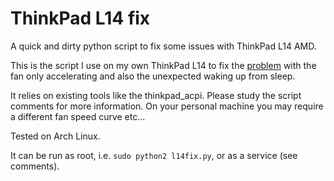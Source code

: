 # ThinkPad L14 fix

A quick and dirty python script to fix some issues with ThinkPad L14 AMD.

This is the script I use on my own ThinkPad L14 to fix the [problem](https://forums.lenovo.com/topic/findpost/1304/5044792/5164364) with the fan only accelerating and also the unexpected waking up from sleep. 

It relies on existing tools like the thinkpad_acpi. Please study the script comments for more information. On your personal machine you may require a different fan speed curve etc...

Tested on Arch Linux.

It can be run as root, i.e. ```sudo python2 l14fix.py```, or as a service (see comments).
